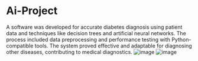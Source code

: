 # Ai-Project
A software was developed for accurate diabetes diagnosis using patient data and techniques like decision trees and artificial neural networks. The process included data preprocessing and performance testing with Python-compatible tools. The system proved effective and adaptable for diagnosing other diseases, contributing to medical diagnostics.
![image](https://github.com/user-attachments/assets/a8b47691-e228-4b84-9b43-da3b5381e33d)
![image](https://github.com/user-attachments/assets/f5a9f80c-a66d-4195-85f6-706a130c314e)

